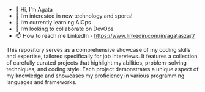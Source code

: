 - 👋 Hi, I’m Agata
- 👀 I’m interested in new technology and sports!
- 🌱 I’m currently learning AIOps 
- 💞️ I’m looking to collaborate on DevOps 
- 📫 How to reach me LinkedIn - https://www.linkedin.com/in/agataszajt/

This repository serves as a comprehensive showcase of my coding skills and expertise, tailored specifically for job interviews. 
It features a collection of carefully curated projects that highlight my abilities, problem-solving techniques, and coding style. 
Each project demonstrates a unique aspect of my knowledge and showcases my proficiency in various programming languages and frameworks.
